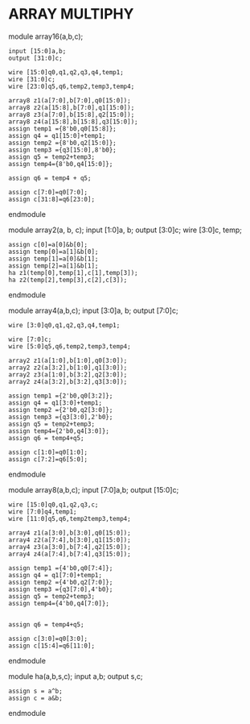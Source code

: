 # ARRAY MULTIPHY
module array16(a,b,c);
 
    input [15:0]a,b;
    output [31:0]c;
     
    wire [15:0]q0,q1,q2,q3,q4,temp1;
    wire [31:0]c;
    wire [23:0]q5,q6,temp2,temp3,temp4;
     
    array8 z1(a[7:0],b[7:0],q0[15:0]);
    array8 z2(a[15:8],b[7:0],q1[15:0]);
    array8 z3(a[7:0],b[15:8],q2[15:0]);
    array8 z4(a[15:8],b[15:8],q3[15:0]);
    assign temp1 ={8'b0,q0[15:8]};
    assign q4 = q1[15:0]+temp1;
    assign temp2 ={8'b0,q2[15:0]};
    assign temp3 ={q3[15:0],8'b0};
    assign q5 = temp2+temp3;
    assign temp4={8'b0,q4[15:0]};
     
    assign q6 = temp4 + q5;
     
    assign c[7:0]=q0[7:0];
    assign c[31:8]=q6[23:0];
 
endmodule
 
module array2(a, b, c);
    input [1:0]a, b;
    output [3:0]c;
    wire [3:0]c, temp;
     
    assign c[0]=a[0]&b[0];
    assign temp[0]=a[1]&b[0];
    assign temp[1]=a[0]&b[1];
    assign temp[2]=a[1]&b[1];
    ha z1(temp[0],temp[1],c[1],temp[3]);
    ha z2(temp[2],temp[3],c[2],c[3]);
 
endmodule
 
module array4(a,b,c);
    input [3:0]a, b;
    output [7:0]c;
     
    wire [3:0]q0,q1,q2,q3,q4,temp1;
     
    wire [7:0]c;
    wire [5:0]q5,q6,temp2,temp3,temp4;
     
    array2 z1(a[1:0],b[1:0],q0[3:0]);
    array2 z2(a[3:2],b[1:0],q1[3:0]);
    array2 z3(a[1:0],b[3:2],q2[3:0]);
    array2 z4(a[3:2],b[3:2],q3[3:0]);
     
    assign temp1 ={2'b0,q0[3:2]};
    assign q4 = q1[3:0]+temp1;
    assign temp2 ={2'b0,q2[3:0]};
    assign temp3 ={q3[3:0],2'b0};
    assign q5 = temp2+temp3;
    assign temp4={2'b0,q4[3:0]};
    assign q6 = temp4+q5;
     
    assign c[1:0]=q0[1:0];
    assign c[7:2]=q6[5:0];
endmodule
 
module array8(a,b,c);
    input [7:0]a,b;
    output [15:0]c;
     
    wire [15:0]q0,q1,q2,q3,c;
    wire [7:0]q4,temp1;
    wire [11:0]q5,q6,temp2temp3,temp4;
     
    array4 z1(a[3:0],b[3:0],q0[15:0]);
    array4 z2(a[7:4],b[3:0],q1[15:0]);
    array4 z3(a[3:0],b[7:4],q2[15:0]);
    array4 z4(a[7:4],b[7:4],q3[15:0]);
     
    assign temp1 ={4'b0,q0[7:4]};
    assign q4 = q1[7:0]+temp1;
    assign temp2 ={4'b0,q2[7:0]};
    assign temp3 ={q3[7:0],4'b0};
    assign q5 = temp2+temp3;
    assign temp4={4'b0,q4[7:0]};
     
    
    assign q6 = temp4+q5;
     
    assign c[3:0]=q0[3:0];
    assign c[15:4]=q6[11:0];
endmodule
 
module ha(a,b,s,c);
    input a,b;
    output s,c;
     
    assign s = a^b;
    assign c = a&b;
endmodule
